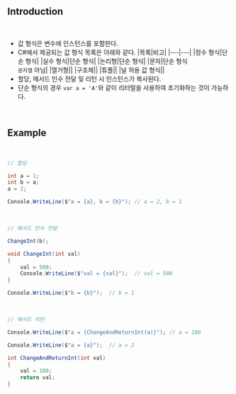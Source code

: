 
## Introduction

<br>

- 값 형식은 변수에 인스턴스를 포함한다.
- C#에서 제공되는 값 형식 목록은 아래와 같다.
    |목록|비고|
    |---|---|
    |정수 형식|단순 형식|
    |실수 형식|단순 형식|
    |논리형|단순 형식|
    |문자|단순 형식<br>`문자열` 아님|
    |열거형||
    |구조체||
    |튜플||
    |널 허용 값 형식||
- 할당, 메서드 인수 전달 및 리턴 시 인스턴스가 복사된다.
- 단순 형식의 경우 `var a = 'A'`와 같이 리터럴을 사용하여 초기화하는 것이 가능하다.

<br>

## Example

<br>

```cs
// 할당

int a = 1;
int b = a;
a = 2;

Console.WriteLine($"a = {a}, b = {b}"); // a = 2, b = 1
```

<br>

```cs
// 메서드 인수 전달

ChangeInt(b);

void ChangeInt(int val)
{
    val = 500;
    Console.WriteLine($"val = {val}");  // val = 500
}

Console.WriteLine($"b = {b}");  // b = 1
```

<br>

```cs
// 메서드 리턴

Console.WriteLine($"a = {ChangeAndReturnInt(a)}"); // a = 100

Console.WriteLine($"a = {a}");  // a = 2

int ChangeAndReturnInt(int val) 
{
    val = 100;
    return val;
}
```